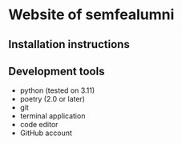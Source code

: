 # Website of semfealumni
## Installation instructions

## Development tools
- python (tested on 3.11)
- poetry (2.0 or later)
- git
- terminal application
- code editor
- GitHub account